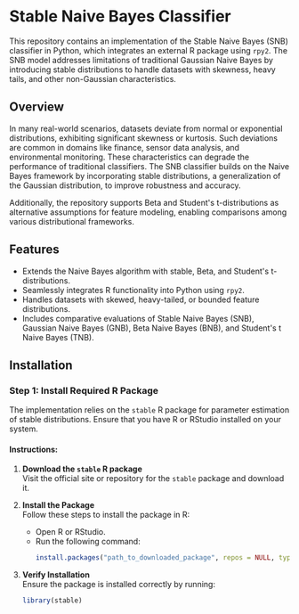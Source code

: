 # Stable Naive Bayes Classifier

This repository contains an implementation of the Stable Naive Bayes (SNB) classifier in Python, which integrates an external R package using `rpy2`. The SNB model addresses limitations of traditional Gaussian Naive Bayes by introducing stable distributions to handle datasets with skewness, heavy tails, and other non-Gaussian characteristics.

## Overview
In many real-world scenarios, datasets deviate from normal or exponential distributions, exhibiting significant skewness or kurtosis. Such deviations are common in domains like finance, sensor data analysis, and environmental monitoring. These characteristics can degrade the performance of traditional classifiers. The SNB classifier builds on the Naive Bayes framework by incorporating stable distributions, a generalization of the Gaussian distribution, to improve robustness and accuracy.

Additionally, the repository supports Beta and Student's t-distributions as alternative assumptions for feature modeling, enabling comparisons among various distributional frameworks.

## Features
- Extends the Naive Bayes algorithm with stable, Beta, and Student's t-distributions.
- Seamlessly integrates R functionality into Python using `rpy2`.
- Handles datasets with skewed, heavy-tailed, or bounded feature distributions.
- Includes comparative evaluations of Stable Naive Bayes (SNB), Gaussian Naive Bayes (GNB), Beta Naive Bayes (BNB), and Student's t Naive Bayes (TNB).

## Installation

### Step 1: Install Required R Package
The implementation relies on the `stable` R package for parameter estimation of stable distributions. Ensure that you have R or RStudio installed on your system.

#### Instructions:
1. **Download the `stable` R package**  
   Visit the official site or repository for the `stable` package and download it.
   
2. **Install the Package**  
   Follow these steps to install the package in R:
   - Open R or RStudio.
   - Run the following command:
     ```R
     install.packages("path_to_downloaded_package", repos = NULL, type = "source")
     ```

3. **Verify Installation**  
   Ensure the package is installed correctly by running:
   ```R
   library(stable)
